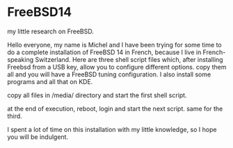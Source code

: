 # FreeBSD14
my little research on FreeBSD.

Hello everyone, my name is Michel and I have been trying for some time to do a complete installation of FreeBSD 14 in French, because I live in French-speaking Switzerland.
Here are three shell script files which, after installing Freebsd from a USB key, allow you to configure different options.
copy them all and you will have a FreeBSD tuning configuration.
I also install some programs and all that on KDE.

copy all files in /media/ directory and start the first shell script.

at the end of execution, reboot, login and start the next script.
same for the third.

I spent a lot of time on this installation with my little knowledge, so I hope you will be indulgent.


